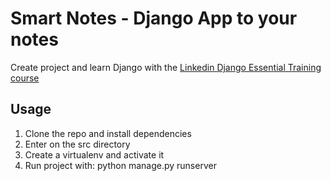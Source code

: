 # Smart Notes - Django App to your notes
 Create project and learn Django with the [Linkedin Django Essential Training course](https://www.linkedin.com/learning-login/share?forceAccount=false&redirect=https%3A%2F%2Fwww.linkedin.com%2Flearning%2Fdjango-essential-training%3Ftrk%3Dshare_ent_url%26shareId%3DewdpcWIERSSo%252Fp%252FGkoYckQ%253D%253D)

## Usage
1. Clone the repo and install dependencies
2. Enter on the src directory
3. Create a virtualenv and activate it
4. Run project with: python manage.py runserver
